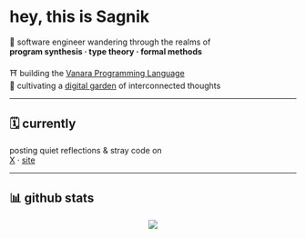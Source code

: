 # hey, this is Sagnik 

🧠 software engineer wandering through the realms of  
**program synthesis · type theory · formal methods**  

⛩️ building the [Vanara Programming Language](https://github.com/sagnikc395/vanara)  
🌱 cultivating a [digital garden](https://sagnikc395.github.io/notes/) of interconnected thoughts

---

## 🗓️ currently

posting quiet reflections & stray code on  
[X](https://x.com/sagnikcw) · [site](https://sagnikc395.github.io)

---

## 📊 github stats

<p align="center">
  <img src="https://github-readme-stats.vercel.app/api?username=sagnikc395&show_icons=true&hide_title=true&hide_border=true&theme=tokyonight&count_private=true" />
</p>
